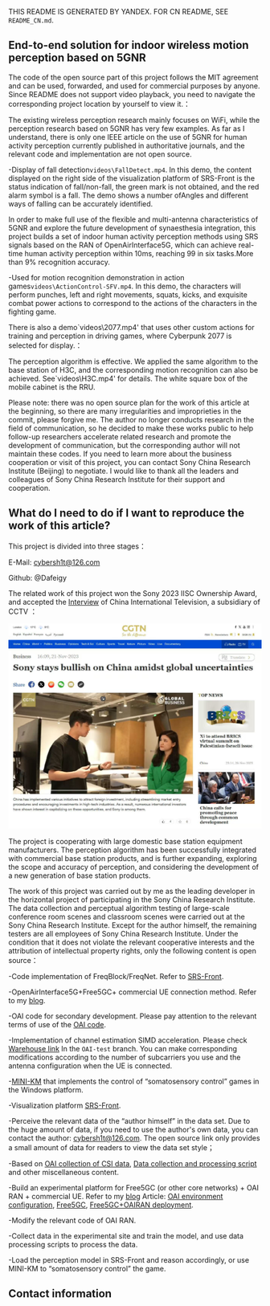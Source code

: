 THIS README IS GENERATED BY YANDEX. FOR CN README, SEE `README_CN.md`.

## End-to-end solution for indoor wireless motion perception based on 5GNR

The code of the open source part of this project follows the MIT agreement and can be used, forwarded, and used for commercial purposes by anyone. Since README does not support video playback, you need to navigate the corresponding project location by yourself to view it.：

The existing wireless perception research mainly focuses on WiFi, while the perception research based on 5GNR has very few examples. As far as I understand, there is only one IEEE article on the use of 5GNR for human activity perception currently published in authoritative journals, and the relevant code and implementation are not open source.

-Display of fall detection`videos\FallDetect.mp4`. In this demo, the content displayed on the right side of the visualization platform of SRS-Front is the status indication of fall/non-fall, the green mark is not obtained, and the red alarm symbol is a fall. The demo shows a number ofAngles and different ways of falling can be accurately identified.

In order to make full use of the flexible and multi-antenna characteristics of 5GNR and explore the future development of synaesthesia integration, this project builds a set of indoor human activity perception methods using SRS signals based on the RAN of OpenAirInterface5G, which can achieve real-time human activity perception within 10ms, reaching 99 in six tasks.More than 9% recognition accuracy.

-Used for motion recognition demonstration in action games`videos\ActionControl-SFV.mp4`. In this demo, the characters will perform punches, left and right movements, squats, kicks, and exquisite combat power actions to correspond to the actions of the characters in the fighting game.


There is also a demo`videos\2077.mp4' that uses other custom actions for training and perception in driving games, where Cyberpunk 2077 is selected for display.：

The perception algorithm is effective. We applied the same algorithm to the base station of H3C, and the corresponding motion recognition can also be achieved. See`videos\H3C.mp4' for details. The white square box of the mobile cabinet is the RRU.


Please note: there was no open source plan for the work of this article at the beginning, so there are many irregularities and improprieties in the commit, please forgive me. The author no longer conducts research in the field of communication, so he decided to make these works public to help follow-up researchers accelerate related research and promote the development of communication, but the corresponding author will not maintain these codes. If you need to learn more about the business cooperation or visit of this project, you can contact Sony China Research Institute (Beijing) to negotiate. I would like to thank all the leaders and colleagues of Sony China Research Institute for their support and cooperation.


## What do I need to do if I want to reproduce the work of this article?


This project is divided into three stages：

E-Mail: cybersh1t@126.com

Github: @Dafeigy

The related work of this project won the Sony 2023 IISC Ownership Award, and accepted the [Interview](https://news.cgtn.com/news/2023-11-21/Sony-stays-bullish-on-China-amidst-global-uncertainties-1oTehGgblBe/index.html) of China International Television, a subsidiary of CCTV ：

![Interviewed by CGTN](/imgs/interview.jpg)

The project is cooperating with large domestic base station equipment manufacturers. The perception algorithm has been successfully integrated with commercial base station products, and is further expanding, exploring the scope and accuracy of perception, and considering the development of a new generation of base station products.

The work of this project was carried out by me as the leading developer in the horizontal project of participating in the Sony China Research Institute. The data collection and perceptual algorithm testing of large-scale conference room scenes and classroom scenes were carried out at the Sony China Research Institute. Except for the author himself, the remaining testers are all employees of Sony China Research Institute. Under the condition that it does not violate the relevant cooperative interests and the attribution of intellectual property rights, only the following content is open source：

-Code implementation of FreqBlock/FreqNet. Refer to [SRS-Front](https://github.com/Dafeigy/FreqNet ).

-OpenAirInterface5G+Free5GC+ commercial UE connection method. Refer to my [blog](https://oai.cybercolyce.cn/).

-OAI code for secondary development. Please pay attention to the relevant terms of use of the [OAI code](https://github.com/Dafeigy/OAI-Pose ).

-Implementation of channel estimation SIMD acceleration. Please check [Warehouse link](https://github.com/Dafeigy/SIMD-Learn ) In the `OAI-test` branch. You can make corresponding modifications according to the number of subcarriers you use and the antenna configuration when the UE is connected.

-[MINI-KM](https://github.com/Dafeigy/miniKM) that implements the control of “somatosensory control” games in the Windows platform.

-Visualization platform [SRS-Front](https://github.com/Dafeigy/SRS-front ).

-Perceive the relevant data of the “author himself” in the data set. Due to the huge amount of data, if you need to use the author's own data, you can contact the author: [cybersh1t@126.com](mailto:cybersh1t@126.com). The open source link only provides a small amount of data for readers to view the data set style；

-Based on [OAI collection of CSI data](https://github.com/Dafeigy/NR_ACTION ), [Data collection and processing script](https://github.com/Dafeigy/NR-ACTION-data ) and other miscellaneous content.

-Build an experimental platform for Free5GC (or other core networks) + OAI RAN + commercial UE. Refer to my [blog](https://oai.cybercolyce.cn/) Article: [OAI environment configuration](https://oai.cybercolyce.cn/OAI-Intro-and-setup/), [Free5GC](https://oai.cybercolyce.cn/Free5GC-installation-guide/), [Free5GC+OAIRAN deployment](https://oai.cybercolyce.cn/free5gc+OAI-gNB+OAI-nrUE/).

-Modify the relevant code of OAI RAN.

-Collect data in the experimental site and train the model, and use data processing scripts to process the data.

-Load the perception model in SRS-Front and reason accordingly, or use MINI-KM to “somatosensory control” the game.

## Contact information

